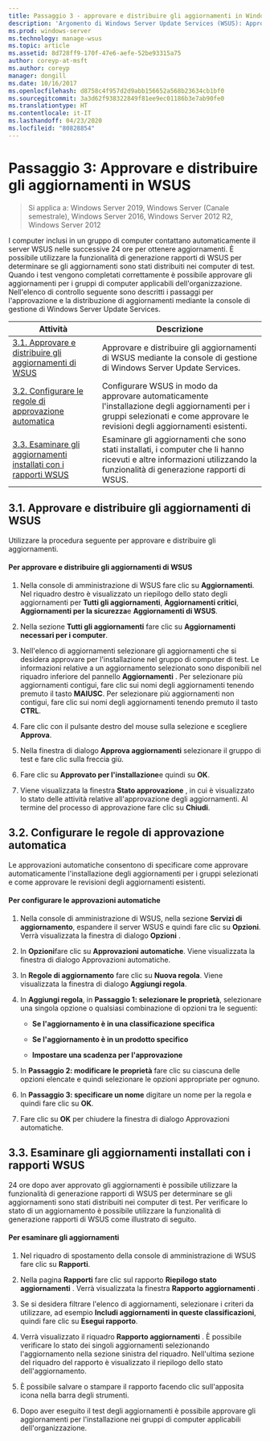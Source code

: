 ```yaml
---
title: Passaggio 3 - approvare e distribuire gli aggiornamenti in Windows Server Update SERVICES
description: 'Argomento di Windows Server Update Services (WSUS): Approvare e distribuire gli aggiornamenti in WSUS è il terzo passaggio di un processo in quattro passaggi per la distribuzione di WSUS'
ms.prod: windows-server
ms.technology: manage-wsus
ms.topic: article
ms.assetid: 8d728ff9-170f-47e6-aefe-52be93315a75
author: coreyp-at-msft
ms.author: coreyp
manager: dongill
ms.date: 10/16/2017
ms.openlocfilehash: d8758c4f957d2d9abb156652a568b23634cb1bf0
ms.sourcegitcommit: 3a3d62f938322849f81ee9ec01186b3e7ab90fe0
ms.translationtype: HT
ms.contentlocale: it-IT
ms.lasthandoff: 04/23/2020
ms.locfileid: "80828854"
---
```

# <a name="step-3-approve-and-deploy-updates-in-wsus"></a>Passaggio 3: Approvare e distribuire gli aggiornamenti in WSUS

>Si applica a: Windows Server 2019, Windows Server (Canale semestrale), Windows Server 2016, Windows Server 2012 R2, Windows Server 2012

I computer inclusi in un gruppo di computer contattano automaticamente il server WSUS nelle successive 24 ore per ottenere aggiornamenti. È possibile utilizzare la funzionalità di generazione rapporti di WSUS per determinare se gli aggiornamenti sono stati distribuiti nei computer di test. Quando i test vengono completati correttamente è possibile approvare gli aggiornamenti per i gruppi di computer applicabili dell'organizzazione. Nell'elenco di controllo seguente sono descritti i passaggi per l'approvazione e la distribuzione di aggiornamenti mediante la console di gestione di Windows Server Update Services.

|Attività|Descrizione|
|----|--------|
|[3.1. Approvare e distribuire gli aggiornamenti di WSUS](3-approve-and-deploy-updates-in-wsus.md#BKM_3.1.)|Approvare e distribuire gli aggiornamenti di WSUS mediante la console di gestione di Windows Server Update Services.|
|[3.2. Configurare le regole di approvazione automatica](3-approve-and-deploy-updates-in-wsus.md#BKM_3.2.a.)|Configurare WSUS in modo da approvare automaticamente l'installazione degli aggiornamenti per i gruppi selezionati e come approvare le revisioni degli aggiornamenti esistenti.|
|[3.3. Esaminare gli aggiornamenti installati con i rapporti WSUS](3-approve-and-deploy-updates-in-wsus.md#BKM_3.3.)|Esaminare gli aggiornamenti che sono stati installati, i computer che li hanno ricevuti e altre informazioni utilizzando la funzionalità di generazione rapporti di WSUS.|

## <a name="31-approve-and-deploy-wsus-updates"></a><a name=BKM_3.1.></a>3.1. Approvare e distribuire gli aggiornamenti di WSUS
Utilizzare la procedura seguente per approvare e distribuire gli aggiornamenti.

#### <a name="to-approve-and-deploy-wsus-updates"></a>Per approvare e distribuire gli aggiornamenti di WSUS

1.  Nella console di amministrazione di WSUS fare clic su **Aggiornamenti**. Nel riquadro destro è visualizzato un riepilogo dello stato degli aggiornamenti per **Tutti gli aggiornamenti**, **Aggiornamenti critici**, **Aggiornamenti per la sicurezza**e **Aggiornamenti di WSUS**.

2.  Nella sezione **Tutti gli aggiornamenti** fare clic su **Aggiornamenti necessari per i computer**.

3.  Nell'elenco di aggiornamenti selezionare gli aggiornamenti che si desidera approvare per l'installazione nel gruppo di computer di test. Le informazioni relative a un aggiornamento selezionato sono disponibili nel riquadro inferiore del pannello **Aggiornamenti** . Per selezionare più aggiornamenti contigui, fare clic sui nomi degli aggiornamenti tenendo premuto il tasto **MAIUSC**. Per selezionare più aggiornamenti non contigui, fare clic sui nomi degli aggiornamenti tenendo premuto il tasto **CTRL**.

4.  Fare clic con il pulsante destro del mouse sulla selezione e scegliere **Approva**.

5.  Nella finestra di dialogo **Approva aggiornamenti** selezionare il gruppo di test e fare clic sulla freccia giù.

6.  Fare clic su **Approvato per l'installazione**e quindi su **OK**.

7.  Viene visualizzata la finestra **Stato approvazione** , in cui è visualizzato lo stato delle attività relative all'approvazione degli aggiornamenti. Al termine del processo di approvazione fare clic su **Chiudi**.

## <a name="32-configure-auto-approval-rules"></a><a name=BKM_3.2.a.></a>3.2. Configurare le regole di approvazione automatica
Le approvazioni automatiche consentono di specificare come approvare automaticamente l'installazione degli aggiornamenti per i gruppi selezionati e come approvare le revisioni degli aggiornamenti esistenti.

#### <a name="to-configure-automatic-approvals"></a>Per configurare le approvazioni automatiche

1.  Nella console di amministrazione di WSUS, nella sezione **Servizi di aggiornamento**, espandere il server WSUS e quindi fare clic su **Opzioni**. Verrà visualizzata la finestra di dialogo **Opzioni** .

2.  In **Opzioni**fare clic su **Approvazioni automatiche**. Viene visualizzata la finestra di dialogo Approvazioni automatiche.

3.  In **Regole di aggiornamento** fare clic su **Nuova regola**. Viene visualizzata la finestra di dialogo **Aggiungi regola**.

4.  In **Aggiungi regola**, in **Passaggio 1: selezionare le proprietà**, selezionare una singola opzione o qualsiasi combinazione di opzioni tra le seguenti:

    -   **Se l'aggiornamento è in una classificazione specifica**

    -   **Se l'aggiornamento è in un prodotto specifico**

    -   **Impostare una scadenza per l'approvazione**

5.  In **Passaggio 2: modificare le proprietà** fare clic su ciascuna delle opzioni elencate e quindi selezionare le opzioni appropriate per ognuno.

6.  In **Passaggio 3: specificare un nome** digitare un nome per la regola e quindi fare clic su **OK**.

7.  Fare clic su **OK** per chiudere la finestra di dialogo Approvazioni automatiche.

## <a name="33-review-installed-updates-with-wsus-reports"></a><a name=BKM_3.3.></a>3.3. Esaminare gli aggiornamenti installati con i rapporti WSUS
24 ore dopo aver approvato gli aggiornamenti è possibile utilizzare la funzionalità di generazione rapporti di WSUS per determinare se gli aggiornamenti sono stati distribuiti nei computer di test. Per verificare lo stato di un aggiornamento è possibile utilizzare la funzionalità di generazione rapporti di WSUS come illustrato di seguito.

#### <a name="to-review-updates"></a>Per esaminare gli aggiornamenti

1.  Nel riquadro di spostamento della console di amministrazione di WSUS fare clic su **Rapporti**.

2.  Nella pagina **Rapporti** fare clic sul rapporto **Riepilogo stato aggiornamenti** . Verrà visualizzata la finestra **Rapporto aggiornamenti** .

3.  Se si desidera filtrare l'elenco di aggiornamenti, selezionare i criteri da utilizzare, ad esempio **Includi aggiornamenti in queste classificazioni**, quindi fare clic su **Esegui rapporto**.

4.  Verrà visualizzato il riquadro **Rapporto aggiornamenti** . È possibile verificare lo stato dei singoli aggiornamenti selezionando l'aggiornamento nella sezione sinistra del riquadro. Nell'ultima sezione del riquadro del rapporto è visualizzato il riepilogo dello stato dell'aggiornamento.

5.  È possibile salvare o stampare il rapporto facendo clic sull'apposita icona nella barra degli strumenti.

6.  Dopo aver eseguito il test degli aggiornamenti è possibile approvare gli aggiornamenti per l'installazione nei gruppi di computer applicabili dell'organizzazione.
